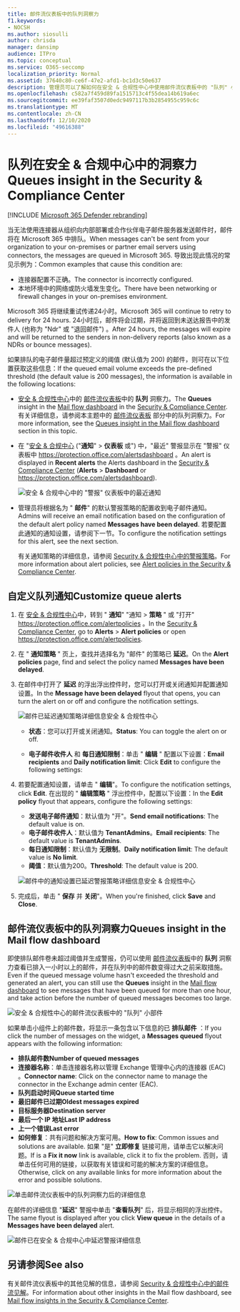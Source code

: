 ```yaml
---
title: 邮件流仪表板中的队列洞察力
f1.keywords:
- NOCSH
ms.author: siosulli
author: chrisda
manager: dansimp
audience: ITPro
ms.topic: conceptual
ms.service: O365-seccomp
localization_priority: Normal
ms.assetid: 37640c80-ce6f-47e2-afd1-bc1d3c50e637
description: 管理员可以了解如何在安全 & 合规性中心中使用邮件流仪表板中的 "队列" 小部件，以通过出站连接器监视到其内部部署或合作伙伴组织的未成功邮件流。
ms.openlocfilehash: c582a7f459d89fa1515713c4f55dea14b619a6ec
ms.sourcegitcommit: ee39faf3507d0edc9497117b3b2854955c959c6c
ms.translationtype: MT
ms.contentlocale: zh-CN
ms.lasthandoff: 12/10/2020
ms.locfileid: "49616388"
---
```

# <a name="queues-insight-in-the-security--compliance-center"></a><span data-ttu-id="ac8ec-103">队列在安全 & 合规中心中的洞察力</span><span class="sxs-lookup"><span data-stu-id="ac8ec-103">Queues insight in the Security & Compliance Center</span></span>

[!INCLUDE [Microsoft 365 Defender rebranding](../includes/microsoft-defender-for-office.md)]


<span data-ttu-id="ac8ec-104">当无法使用连接器从组织向内部部署或合作伙伴电子邮件服务器发送邮件时，邮件将在 Microsoft 365 中排队。</span><span class="sxs-lookup"><span data-stu-id="ac8ec-104">When messages can't be sent from your organization to your on-premises or partner email servers using connectors, the messages are queued in Microsoft 365.</span></span> <span data-ttu-id="ac8ec-105">导致出现此情况的常见示例为：</span><span class="sxs-lookup"><span data-stu-id="ac8ec-105">Common examples that cause this condition are:</span></span>

- <span data-ttu-id="ac8ec-106">连接器配置不正确。</span><span class="sxs-lookup"><span data-stu-id="ac8ec-106">The connector is incorrectly configured.</span></span>
- <span data-ttu-id="ac8ec-107">本地环境中的网络或防火墙发生变化。</span><span class="sxs-lookup"><span data-stu-id="ac8ec-107">There have been networking or firewall changes in your on-premises environment.</span></span>

<span data-ttu-id="ac8ec-108">Microsoft 365 将继续重试传递24小时。</span><span class="sxs-lookup"><span data-stu-id="ac8ec-108">Microsoft 365 will continue to retry to delivery for 24 hours.</span></span> <span data-ttu-id="ac8ec-109">24小时后，邮件将会过期，并将返回到未送达报告中的发件人 (也称为 "Ndr" 或 "退回邮件") 。</span><span class="sxs-lookup"><span data-stu-id="ac8ec-109">After 24 hours, the messages will expire and will be returned to the senders in non-delivery reports (also known as a NDRs or bounce messages).</span></span>

<span data-ttu-id="ac8ec-110">如果排队的电子邮件量超过预定义的阈值 (默认值为 200) 的邮件，则可在以下位置获取这些信息：</span><span class="sxs-lookup"><span data-stu-id="ac8ec-110">If the queued email volume exceeds the pre-defined threshold (the default value is 200 messages), the information is available in the following locations:</span></span>

- <span data-ttu-id="ac8ec-111">[安全 & 合规性中心](https://protection.office.com)中的 [邮件流仪表板](mail-flow-insights-v2.md)中的 **队列** 洞察力。</span><span class="sxs-lookup"><span data-stu-id="ac8ec-111">The **Queues** insight in the [Mail flow dashboard](mail-flow-insights-v2.md) in the [Security & Compliance Center](https://protection.office.com).</span></span> <span data-ttu-id="ac8ec-112">有关详细信息，请参阅本主题中的 [邮件流仪表板](#queues-insight-in-the-mail-flow-dashboard) 部分中的队列洞察力。</span><span class="sxs-lookup"><span data-stu-id="ac8ec-112">For more information, see the [Queues insight in the Mail flow dashboard](#queues-insight-in-the-mail-flow-dashboard) section in this topic.</span></span>

- <span data-ttu-id="ac8ec-113">在 "[安全 & 合规中心](https://protection.office.com) ("**通知**"  \> **仪表板** 或") 中，"最近" 警报显示在 "警报" 仪表板中 <https://protection.office.com/alertsdashboard> 。</span><span class="sxs-lookup"><span data-stu-id="ac8ec-113">An alert is displayed in **Recent alerts** the Alerts dashboard in the [Security & Compliance Center](https://protection.office.com) (**Alerts** \> **Dashboard** or <https://protection.office.com/alertsdashboard>).</span></span>

  ![安全 & 合规中心中的 "警报" 仪表板中的最近通知](../../media/mfi-queued-messages-alert.png)

- <span data-ttu-id="ac8ec-115">管理员将根据名为 " **邮件**" 的默认警报策略的配置收到电子邮件通知。</span><span class="sxs-lookup"><span data-stu-id="ac8ec-115">Admins will receive an email notification based on the configuration of the default alert policy named **Messages have been delayed**.</span></span> <span data-ttu-id="ac8ec-116">若要配置此通知的通知设置，请参阅下一节。</span><span class="sxs-lookup"><span data-stu-id="ac8ec-116">To configure the notification settings for this alert, see the next section.</span></span>

  <span data-ttu-id="ac8ec-117">有关通知策略的详细信息，请参阅 [Security & 合规性中心中的警报策略](../../compliance/alert-policies.md)。</span><span class="sxs-lookup"><span data-stu-id="ac8ec-117">For more information about alert policies, see [Alert policies in the Security & Compliance Center](../../compliance/alert-policies.md).</span></span>

## <a name="customize-queue-alerts"></a><span data-ttu-id="ac8ec-118">自定义队列通知</span><span class="sxs-lookup"><span data-stu-id="ac8ec-118">Customize queue alerts</span></span>

1. <span data-ttu-id="ac8ec-119">在 [安全 & 合规性中心](https://protection.office.com)中，转到 " **通知**" "通知 \> **策略** " 或 "打开" <https://protection.office.com/alertpolicies> 。</span><span class="sxs-lookup"><span data-stu-id="ac8ec-119">In the [Security & Compliance Center](https://protection.office.com), go to **Alerts** \> **Alert policies** or open <https://protection.office.com/alertpolicies>.</span></span>

2. <span data-ttu-id="ac8ec-120">在 " **通知策略** " 页上，查找并选择名为 "邮件" 的策略已 **延迟**。</span><span class="sxs-lookup"><span data-stu-id="ac8ec-120">On the **Alert policies** page, find and select the policy named **Messages have been delayed**.</span></span>

3. <span data-ttu-id="ac8ec-121">在邮件中打开了 **延迟** 的浮出浮出控件时，您可以打开或关闭通知并配置通知设置。</span><span class="sxs-lookup"><span data-stu-id="ac8ec-121">In the **Message have been delayed** flyout that opens, you can turn the alert on or off and configure the notification settings.</span></span>

   ![邮件已延迟通知策略详细信息安全 & 合规性中心](../../media/mfi-queued-messages-alert-policy.png)

   - <span data-ttu-id="ac8ec-123">**状态**：您可以打开或关闭通知。</span><span class="sxs-lookup"><span data-stu-id="ac8ec-123">**Status**: You can toggle the alert on or off.</span></span>

   - <span data-ttu-id="ac8ec-124">**电子邮件收件人** 和 **每日通知限制**：单击 " **编辑** " 配置以下设置：</span><span class="sxs-lookup"><span data-stu-id="ac8ec-124">**Email recipients** and **Daily notification limit**: Click **Edit** to configure the following settings:</span></span>

4. <span data-ttu-id="ac8ec-125">若要配置通知设置，请单击 " **编辑**"。</span><span class="sxs-lookup"><span data-stu-id="ac8ec-125">To configure the notification settings, click **Edit**.</span></span> <span data-ttu-id="ac8ec-126">在出现的 " **编辑策略** " 浮出控件中，配置以下设置：</span><span class="sxs-lookup"><span data-stu-id="ac8ec-126">In the **Edit policy** flyout that appears, configure the following settings:</span></span>

   - <span data-ttu-id="ac8ec-127">**发送电子邮件通知**：默认值为 "开"。</span><span class="sxs-lookup"><span data-stu-id="ac8ec-127">**Send email notifications**: The default value is on.</span></span>
   - <span data-ttu-id="ac8ec-128">**电子邮件收件人**：默认值为 **TenantAdmins**。</span><span class="sxs-lookup"><span data-stu-id="ac8ec-128">**Email recipients**: The default value is **TenantAdmins**.</span></span>
   - <span data-ttu-id="ac8ec-129">**每日通知限制**：默认值为 **无限制**。</span><span class="sxs-lookup"><span data-stu-id="ac8ec-129">**Daily notification limit**: The default value is **No limit**.</span></span>
   - <span data-ttu-id="ac8ec-130">**阈值**：默认值为200。</span><span class="sxs-lookup"><span data-stu-id="ac8ec-130">**Threshold**: The default value is 200.</span></span>

   ![邮件中的通知设置已延迟警报策略详细信息安全 & 合规性中心](../../media/mfi-queued-messages-alert-policy-notification-settings.png)

5. <span data-ttu-id="ac8ec-132">完成后，单击 " **保存** 并 **关闭**"。</span><span class="sxs-lookup"><span data-stu-id="ac8ec-132">When you're finished, click **Save** and **Close**.</span></span>

## <a name="queues-insight-in-the-mail-flow-dashboard"></a><span data-ttu-id="ac8ec-133">邮件流仪表板中的队列洞察力</span><span class="sxs-lookup"><span data-stu-id="ac8ec-133">Queues insight in the Mail flow dashboard</span></span>

<span data-ttu-id="ac8ec-134">即使排队邮件卷未超过阈值并生成警报，仍可以使用 [邮件流仪表板](mail-flow-insights-v2.md)中的 **队列** 洞察力查看已排入一小时以上的邮件，并在队列中的邮件数变得过大之前采取措施。</span><span class="sxs-lookup"><span data-stu-id="ac8ec-134">Even if the queued message volume hasn't exceeded the threshold and generated an alert, you can still use the **Queues** insight in the [Mail flow dashboard](mail-flow-insights-v2.md) to see messages that have been queued for more than one hour, and take action before the number of queued messages becomes too large.</span></span>

![安全 & 合规性中心的邮件流仪表板中的 "队列" 小部件](../../media/mfi-queues-widget.png)

<span data-ttu-id="ac8ec-136">如果单击小组件上的邮件数，将显示一条包含以下信息的已 **排队邮件** ：</span><span class="sxs-lookup"><span data-stu-id="ac8ec-136">If you click the number of messages on the widget, a **Messages queued** flyout appears with the following information:</span></span>

- <span data-ttu-id="ac8ec-137">**排队邮件数**</span><span class="sxs-lookup"><span data-stu-id="ac8ec-137">**Number of queued messages**</span></span>
- <span data-ttu-id="ac8ec-138">**连接器名称**：单击连接器名称以管理 Exchange 管理中心内的连接器 (EAC) 。</span><span class="sxs-lookup"><span data-stu-id="ac8ec-138">**Connector name**: Click on the connector name to manage the connector in the Exchange admin center (EAC).</span></span>
- <span data-ttu-id="ac8ec-139">**队列启动时间**</span><span class="sxs-lookup"><span data-stu-id="ac8ec-139">**Queue started time**</span></span>
- <span data-ttu-id="ac8ec-140">**最旧邮件已过期**</span><span class="sxs-lookup"><span data-stu-id="ac8ec-140">**Oldest messages expired**</span></span>
- <span data-ttu-id="ac8ec-141">**目标服务器**</span><span class="sxs-lookup"><span data-stu-id="ac8ec-141">**Destination server**</span></span>
- <span data-ttu-id="ac8ec-142">**最后一个 IP 地址**</span><span class="sxs-lookup"><span data-stu-id="ac8ec-142">**Last IP address**</span></span>
- <span data-ttu-id="ac8ec-143">**上一个错误**</span><span class="sxs-lookup"><span data-stu-id="ac8ec-143">**Last error**</span></span>
- <span data-ttu-id="ac8ec-144">**如何修复**：共有问题和解决方案可用。</span><span class="sxs-lookup"><span data-stu-id="ac8ec-144">**How to fix**: Common issues and solutions are available.</span></span> <span data-ttu-id="ac8ec-145">如果 "是" **立即修复** 链接可用，请单击它以解决问题。</span><span class="sxs-lookup"><span data-stu-id="ac8ec-145">If is a **Fix it now** link is available, click it to fix the problem.</span></span> <span data-ttu-id="ac8ec-146">否则，请单击任何可用的链接，以获取有关错误和可能的解决方案的详细信息。</span><span class="sxs-lookup"><span data-stu-id="ac8ec-146">Otherwise, click on any available links for more information about the error and possible solutions.</span></span>

![单击邮件流仪表板中的队列洞察力后的详细信息](../../media/mfi-queues-details.png)

<span data-ttu-id="ac8ec-148">在邮件的详细信息 "**延迟**" 警报中单击 "**查看队列**" 后，将显示相同的浮出控件。</span><span class="sxs-lookup"><span data-stu-id="ac8ec-148">The same flyout is displayed after you click **View queue** in the details of a **Messages have been delayed** alert.</span></span>

![邮件已在安全 & 合规中心中延迟警报详细信息](../../media/mfi-queued-messages-alert-details.png)

## <a name="see-also"></a><span data-ttu-id="ac8ec-150">另请参阅</span><span class="sxs-lookup"><span data-stu-id="ac8ec-150">See also</span></span>

<span data-ttu-id="ac8ec-151">有关邮件流仪表板中的其他见解的信息，请参阅 [Security & 合规性中心中的邮件流见解](mail-flow-insights-v2.md)。</span><span class="sxs-lookup"><span data-stu-id="ac8ec-151">For information about other insights in the Mail flow dashboard, see [Mail flow insights in the Security & Compliance Center](mail-flow-insights-v2.md).</span></span>
